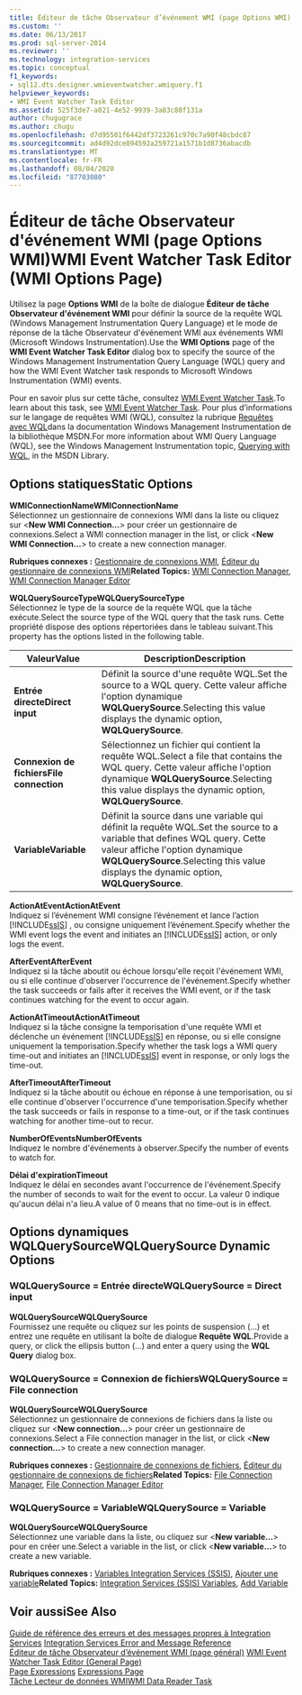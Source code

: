 ```yaml
---
title: Éditeur de tâche Observateur d’événement WMI (page Options WMI) | Microsoft Docs
ms.custom: ''
ms.date: 06/13/2017
ms.prod: sql-server-2014
ms.reviewer: ''
ms.technology: integration-services
ms.topic: conceptual
f1_keywords:
- sql12.dts.designer.wmieventwatcher.wmiquery.f1
helpviewer_keywords:
- WMI Event Watcher Task Editor
ms.assetid: 525f3de7-a021-4e52-9939-3a83c88f131a
author: chugugrace
ms.author: chugu
ms.openlocfilehash: d7d95501f6442df3723261c970c7a90f48cbdc87
ms.sourcegitcommit: ad4d92dce894592a259721a1571b1d8736abacdb
ms.translationtype: MT
ms.contentlocale: fr-FR
ms.lasthandoff: 08/04/2020
ms.locfileid: "87703080"
---
```

# <a name="wmi-event-watcher-task-editor-wmi-options-page"></a><span data-ttu-id="ffa46-102">Éditeur de tâche Observateur d'événement WMI (page Options WMI)</span><span class="sxs-lookup"><span data-stu-id="ffa46-102">WMI Event Watcher Task Editor (WMI Options Page)</span></span>
  <span data-ttu-id="ffa46-103">Utilisez la page **Options WMI** de la boîte de dialogue **Éditeur de tâche Observateur d'événement WMI** pour définir la source de la requête WQL (Windows Management Instrumentation Query Language) et le mode de réponse de la tâche Observateur d'événement WMI aux événements WMI (Microsoft Windows Instrumentation).</span><span class="sxs-lookup"><span data-stu-id="ffa46-103">Use the **WMI Options** page of the **WMI Event Watcher Task Editor** dialog box to specify the source of the Windows Management Instrumentation Query Language (WQL) query and how the WMI Event Watcher task responds to Microsoft Windows Instrumentation (WMI) events.</span></span>  
  
 <span data-ttu-id="ffa46-104">Pour en savoir plus sur cette tâche, consultez [WMI Event Watcher Task](control-flow/wmi-event-watcher-task.md).</span><span class="sxs-lookup"><span data-stu-id="ffa46-104">To learn about this task, see [WMI Event Watcher Task](control-flow/wmi-event-watcher-task.md).</span></span> <span data-ttu-id="ffa46-105">Pour plus d’informations sur le langage de requêtes WMI (WQL), consultez la rubrique [Requêtes avec WQL](https://go.microsoft.com/fwlink/?LinkId=79045)dans la documentation Windows Management Instrumentation de la bibliothèque MSDN.</span><span class="sxs-lookup"><span data-stu-id="ffa46-105">For more information about WMI Query Language (WQL), see the Windows Management Instrumentation topic, [Querying with WQL](https://go.microsoft.com/fwlink/?LinkId=79045), in the MSDN Library.</span></span>  
  
## <a name="static-options"></a><span data-ttu-id="ffa46-106">Options statiques</span><span class="sxs-lookup"><span data-stu-id="ffa46-106">Static Options</span></span>  
 <span data-ttu-id="ffa46-107">**WMIConnectionName**</span><span class="sxs-lookup"><span data-stu-id="ffa46-107">**WMIConnectionName**</span></span>  
 <span data-ttu-id="ffa46-108">Sélectionnez un gestionnaire de connexions WMI dans la liste ou cliquez sur \<**New WMI Connection...**> pour créer un gestionnaire de connexions.</span><span class="sxs-lookup"><span data-stu-id="ffa46-108">Select a WMI connection manager in the list, or click \<**New WMI Connection...**> to create a new connection manager.</span></span>  
  
 <span data-ttu-id="ffa46-109">**Rubriques connexes :** [Gestionnaire de connexions WMI](connection-manager/wmi-connection-manager.md), [Éditeur du gestionnaire de connexions WMI](../../2014/integration-services/wmi-connection-manager-editor.md)</span><span class="sxs-lookup"><span data-stu-id="ffa46-109">**Related Topics:** [WMI Connection Manager](connection-manager/wmi-connection-manager.md), [WMI Connection Manager Editor](../../2014/integration-services/wmi-connection-manager-editor.md)</span></span>  
  
 <span data-ttu-id="ffa46-110">**WQLQuerySourceType**</span><span class="sxs-lookup"><span data-stu-id="ffa46-110">**WQLQuerySourceType**</span></span>  
 <span data-ttu-id="ffa46-111">Sélectionnez le type de la source de la requête WQL que la tâche exécute.</span><span class="sxs-lookup"><span data-stu-id="ffa46-111">Select the source type of the WQL query that the task runs.</span></span> <span data-ttu-id="ffa46-112">Cette propriété dispose des options répertoriées dans le tableau suivant.</span><span class="sxs-lookup"><span data-stu-id="ffa46-112">This property has the options listed in the following table.</span></span>  
  
|<span data-ttu-id="ffa46-113">Valeur</span><span class="sxs-lookup"><span data-stu-id="ffa46-113">Value</span></span>|<span data-ttu-id="ffa46-114">Description</span><span class="sxs-lookup"><span data-stu-id="ffa46-114">Description</span></span>|  
|-----------|-----------------|  
|<span data-ttu-id="ffa46-115">**Entrée directe**</span><span class="sxs-lookup"><span data-stu-id="ffa46-115">**Direct input**</span></span>|<span data-ttu-id="ffa46-116">Définit la source d'une requête WQL.</span><span class="sxs-lookup"><span data-stu-id="ffa46-116">Set the source to a WQL query.</span></span> <span data-ttu-id="ffa46-117">Cette valeur affiche l'option dynamique **WQLQuerySource**.</span><span class="sxs-lookup"><span data-stu-id="ffa46-117">Selecting this value displays the dynamic option, **WQLQuerySource**.</span></span>|  
|<span data-ttu-id="ffa46-118">**Connexion de fichiers**</span><span class="sxs-lookup"><span data-stu-id="ffa46-118">**File connection**</span></span>|<span data-ttu-id="ffa46-119">Sélectionnez un fichier qui contient la requête WQL.</span><span class="sxs-lookup"><span data-stu-id="ffa46-119">Select a file that contains the WQL query.</span></span> <span data-ttu-id="ffa46-120">Cette valeur affiche l'option dynamique **WQLQuerySource**.</span><span class="sxs-lookup"><span data-stu-id="ffa46-120">Selecting this value displays the dynamic option, **WQLQuerySource**.</span></span>|  
|<span data-ttu-id="ffa46-121">**Variable**</span><span class="sxs-lookup"><span data-stu-id="ffa46-121">**Variable**</span></span>|<span data-ttu-id="ffa46-122">Définit la source dans une variable qui définit la requête WQL.</span><span class="sxs-lookup"><span data-stu-id="ffa46-122">Set the source to a variable that defines WQL query.</span></span> <span data-ttu-id="ffa46-123">Cette valeur affiche l'option dynamique **WQLQuerySource**.</span><span class="sxs-lookup"><span data-stu-id="ffa46-123">Selecting this value displays the dynamic option, **WQLQuerySource**.</span></span>|  
  
 <span data-ttu-id="ffa46-124">**ActionAtEvent**</span><span class="sxs-lookup"><span data-stu-id="ffa46-124">**ActionAtEvent**</span></span>  
 <span data-ttu-id="ffa46-125">Indiquez si l’événement WMI consigne l’événement et lance l’action [!INCLUDE[ssIS](../includes/ssis-md.md)] , ou consigne uniquement l’événement.</span><span class="sxs-lookup"><span data-stu-id="ffa46-125">Specify whether the WMI event logs the event and initiates an [!INCLUDE[ssIS](../includes/ssis-md.md)] action, or only logs the event.</span></span>  
  
 <span data-ttu-id="ffa46-126">**AfterEvent**</span><span class="sxs-lookup"><span data-stu-id="ffa46-126">**AfterEvent**</span></span>  
 <span data-ttu-id="ffa46-127">Indiquez si la tâche aboutit ou échoue lorsqu'elle reçoit l'événement WMI, ou si elle continue d'observer l'occurrence de l'événement.</span><span class="sxs-lookup"><span data-stu-id="ffa46-127">Specify whether the task succeeds or fails after it receives the WMI event, or if the task continues watching for the event to occur again.</span></span>  
  
 <span data-ttu-id="ffa46-128">**ActionAtTimeout**</span><span class="sxs-lookup"><span data-stu-id="ffa46-128">**ActionAtTimeout**</span></span>  
 <span data-ttu-id="ffa46-129">Indiquez si la tâche consigne la temporisation d'une requête WMI et déclenche un événement [!INCLUDE[ssIS](../includes/ssis-md.md)] en réponse, ou si elle consigne uniquement la temporisation.</span><span class="sxs-lookup"><span data-stu-id="ffa46-129">Specify whether the task logs a WMI query time-out and initiates an [!INCLUDE[ssIS](../includes/ssis-md.md)] event in response, or only logs the time-out.</span></span>  
  
 <span data-ttu-id="ffa46-130">**AfterTimeout**</span><span class="sxs-lookup"><span data-stu-id="ffa46-130">**AfterTimeout**</span></span>  
 <span data-ttu-id="ffa46-131">Indiquez si la tâche aboutit ou échoue en réponse à une temporisation, ou si elle continue d'observer l'occurrence d'une temporisation.</span><span class="sxs-lookup"><span data-stu-id="ffa46-131">Specify whether the task succeeds or fails in response to a time-out, or if the task continues watching for another time-out to recur.</span></span>  
  
 <span data-ttu-id="ffa46-132">**NumberOfEvents**</span><span class="sxs-lookup"><span data-stu-id="ffa46-132">**NumberOfEvents**</span></span>  
 <span data-ttu-id="ffa46-133">Indiquez le nombre d'événements à observer.</span><span class="sxs-lookup"><span data-stu-id="ffa46-133">Specify the number of events to watch for.</span></span>  
  
 <span data-ttu-id="ffa46-134">**Délai d'expiration**</span><span class="sxs-lookup"><span data-stu-id="ffa46-134">**Timeout**</span></span>  
 <span data-ttu-id="ffa46-135">Indiquez le délai en secondes avant l'occurrence de l'événement.</span><span class="sxs-lookup"><span data-stu-id="ffa46-135">Specify the number of seconds to wait for the event to occur.</span></span> <span data-ttu-id="ffa46-136">La valeur 0 indique qu'aucun délai n'a lieu.</span><span class="sxs-lookup"><span data-stu-id="ffa46-136">A value of 0 means that no time-out is in effect.</span></span>  
  
## <a name="wqlquerysource-dynamic-options"></a><span data-ttu-id="ffa46-137">Options dynamiques WQLQuerySource</span><span class="sxs-lookup"><span data-stu-id="ffa46-137">WQLQuerySource Dynamic Options</span></span>  
  
### <a name="wqlquerysource--direct-input"></a><span data-ttu-id="ffa46-138">WQLQuerySource = Entrée directe</span><span class="sxs-lookup"><span data-stu-id="ffa46-138">WQLQuerySource = Direct input</span></span>  
 <span data-ttu-id="ffa46-139">**WQLQuerySource**</span><span class="sxs-lookup"><span data-stu-id="ffa46-139">**WQLQuerySource**</span></span>  
 <span data-ttu-id="ffa46-140">Fournissez une requête ou cliquez sur les points de suspension (...) et entrez une requête en utilisant la boîte de dialogue **Requête WQL**.</span><span class="sxs-lookup"><span data-stu-id="ffa46-140">Provide a query, or click the ellipsis button (...) and enter a query using the **WQL Query** dialog box.</span></span>  
  
### <a name="wqlquerysource--file-connection"></a><span data-ttu-id="ffa46-141">WQLQuerySource = Connexion de fichiers</span><span class="sxs-lookup"><span data-stu-id="ffa46-141">WQLQuerySource = File connection</span></span>  
 <span data-ttu-id="ffa46-142">**WQLQuerySource**</span><span class="sxs-lookup"><span data-stu-id="ffa46-142">**WQLQuerySource**</span></span>  
 <span data-ttu-id="ffa46-143">Sélectionnez un gestionnaire de connexions de fichiers dans la liste ou cliquez sur \<**New connection...**> pour créer un gestionnaire de connexions.</span><span class="sxs-lookup"><span data-stu-id="ffa46-143">Select a File connection manager in the list, or click \<**New connection...**> to create a new connection manager.</span></span>  
  
 <span data-ttu-id="ffa46-144">**Rubriques connexes :** [Gestionnaire de connexions de fichiers](connection-manager/file-connection-manager.md), [Éditeur du gestionnaire de connexions de fichiers](../../2014/integration-services/file-connection-manager-editor.md)</span><span class="sxs-lookup"><span data-stu-id="ffa46-144">**Related Topics:** [File Connection Manager](connection-manager/file-connection-manager.md), [File Connection Manager Editor](../../2014/integration-services/file-connection-manager-editor.md)</span></span>  
  
### <a name="wqlquerysource--variable"></a><span data-ttu-id="ffa46-145">WQLQuerySource = Variable</span><span class="sxs-lookup"><span data-stu-id="ffa46-145">WQLQuerySource = Variable</span></span>  
 <span data-ttu-id="ffa46-146">**WQLQuerySource**</span><span class="sxs-lookup"><span data-stu-id="ffa46-146">**WQLQuerySource**</span></span>  
 <span data-ttu-id="ffa46-147">Sélectionnez une variable dans la liste, ou cliquez sur \<**New variable...**> pour en créer une.</span><span class="sxs-lookup"><span data-stu-id="ffa46-147">Select a variable in the list, or click \<**New variable...**> to create a new variable.</span></span>  
  
 <span data-ttu-id="ffa46-148">**Rubriques connexes :** [Variables Integration Services &#40;SSIS&#41;](integration-services-ssis-variables.md), [Ajouter une variable](../../2014/integration-services/add-variable.md)</span><span class="sxs-lookup"><span data-stu-id="ffa46-148">**Related Topics:** [Integration Services &#40;SSIS&#41; Variables](integration-services-ssis-variables.md), [Add Variable](../../2014/integration-services/add-variable.md)</span></span>  
  
## <a name="see-also"></a><span data-ttu-id="ffa46-149">Voir aussi</span><span class="sxs-lookup"><span data-stu-id="ffa46-149">See Also</span></span>  
 <span data-ttu-id="ffa46-150">[Guide de référence des erreurs et des messages propres à Integration Services](../../2014/integration-services/integration-services-error-and-message-reference.md) </span><span class="sxs-lookup"><span data-stu-id="ffa46-150">[Integration Services Error and Message Reference](../../2014/integration-services/integration-services-error-and-message-reference.md) </span></span>  
 <span data-ttu-id="ffa46-151">[Éditeur de tâche Observateur d’événement WMI &#40;page général&#41;](general-page-of-integration-services-designers-options.md) </span><span class="sxs-lookup"><span data-stu-id="ffa46-151">[WMI Event Watcher Task Editor &#40;General Page&#41;](general-page-of-integration-services-designers-options.md) </span></span>  
 <span data-ttu-id="ffa46-152">[Page Expressions](expressions/expressions-page.md) </span><span class="sxs-lookup"><span data-stu-id="ffa46-152">[Expressions Page](expressions/expressions-page.md) </span></span>  
 [<span data-ttu-id="ffa46-153">Tâche Lecteur de données WMI</span><span class="sxs-lookup"><span data-stu-id="ffa46-153">WMI Data Reader Task</span></span>](control-flow/wmi-data-reader-task.md)  
  
  
